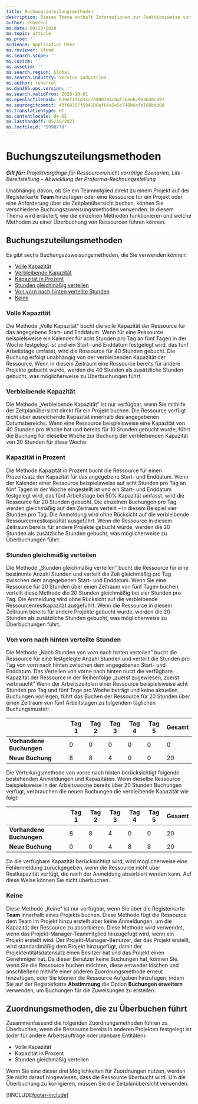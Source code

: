 ```yaml
---
title: Buchungszuteilungsmethoden
description: Dieses Thema enthält Informationen zur Funktionsweise von Buchungszuweisungsmethoden im Projektbetrieb.
author: ruhercul
ms.date: 09/23/2020
ms.topic: article
ms.prod: ''
audience: Application User
ms.reviewer: kfend
ms.search.scope: ''
ms.custom: ''
ms.assetid: ''
ms.search.region: Global
ms.search.industry: Service industries
ms.author: ruhercul
ms.dyn365.ops.version: ''
ms.search.validFrom: 2020-10-01
ms.openlocfilehash: 839ef1f1d35c7d900794c0af36e6bc9ea640c497
ms.sourcegitcommit: 40f68387f594180af64a5e5c748b6efa188bd300
ms.translationtype: HT
ms.contentlocale: de-DE
ms.lasthandoff: 05/10/2021
ms.locfileid: "5998770"
---
```

# <a name="booking-allocation-methods"></a>Buchungszuteilungsmethoden

_**Gilt für:** Projektvorgänge für Ressourcen/nicht vorrätige Szenarien, Lite-Bereitstellung – Abwicklung der Proforma-Rechnungsstellung_

Unabhängig davon, ob Sie ein Teammitglied direkt zu einem Projekt auf der Registerkarte **Team** hinzufügen oder eine Ressource für ein Projekt oder eine Anforderung über die Zeitplanübersicht buchen, können Sie verschiedene Buchungszuweisungsmethoden verwenden. In diesem Thema wird erläutert, wie die einzelnen Methoden funktionieren und welche Methoden zu einer Überbuchung von Ressourcen führen können.

## <a name="booking-allocation-methods"></a>Buchungszuteilungsmethoden

Es gibt sechs Buchungszuweisungsmethoden, die Sie verwenden können:

- [Volle Kapazität](#full)
- [Verbleibende Kapazität](#remaining)
- [Kapazität in Prozent](#percentage)
- [Stunden gleichmäßig verteilen](#evenly)
- [Von vorn nach hinten verteilte Stunden](#front)
- [Keine](#none)

### <a name="full-capacity"></a><a name="full"></a>Volle Kapazität 
Die Methode „Volle Kapazität” bucht die volle Kapazität der Ressource für das angegebene Start- und Enddatum. Wenn für eine Ressource beispielsweise ein Kalender für acht Stunden pro Tag an fünf Tagen in der Woche festgelegt ist und ein Start- und Enddatum festgelegt wird, das fünf Arbeitstage umfasst, wird die Ressource für 40 Stunden gebucht. Die Buchung erfolgt unabhängig von der verbleibenden Kapazität der Ressource. Wenn in diesem Zeitraum eine Ressource bereits für andere Projekte gebucht wurde, werden die 40 Stunden als zusätzliche Stunden gebucht, was möglicherweise zu Überbuchungen führt.

### <a name="remaining-capacity"></a><a name="remaining"></a>Verbleibende Kapazität
Die Methode „Verbleibende Kapazität” ist nur verfügbar, wenn Sie mithilfe der Zeitplanübersicht direkt für ein Projekt buchen. Die Ressource verfügt nicht über ausreichende Kapazität innerhalb des angegebenen Datumsbereichs. Wenn eine Ressource beispielsweise eine Kapazität von 40 Stunden pro Woche hat und bereits für 10 Stunden gebucht wurde, führt die Buchung für dieselbe Woche zur Buchung der verbleibenden Kapazität von 30 Stunden für diese Woche.

### <a name="percentage-capacity"></a><a name="percentage"></a>Kapazität in Prozent
Die Methode Kapazität in Prozent bucht die Ressource für einen Prozentsatz der Kapazität für das angegebene Start- und Enddatum. Wenn der Kalender einer Ressource beispielsweise auf acht Stunden pro Tag an fünf Tagen in der Woche eingestellt ist und ein Start- und Enddatum festgelegt wird, das fünf Arbeitstage bei 50% Kapazität umfasst, wird die Ressource für 20 Stunden gebucht. Die einzelnen Buchungen pro Tag werden gleichmäßig auf den Zeitraum verteilt – in diesem Beispiel vier Stunden pro Tag. Die Anmeldung wird ohne Rücksicht auf die verbleibende Ressourcenrestkapazität ausgeführt. Wenn die Ressource in diesem Zeitraum bereits für andere Projekte gebucht wurde, werden die 20 Stunden als zusätzliche Stunden gebucht, was möglicherweise zu Überbuchungen führt.

### <a name="evenly-distribute-hours"></a><a name="evenly"></a>Stunden gleichmäßig verteilen
Die Methode „Stunden gleichmäßig verteilen” bucht die Ressource für eine bestimmte Anzahl Stunden und verteilt die Zeit gleichmäßig pro Tag zwischen dem angegebenen Start- und Enddatum. Wenn Sie eine Ressource für 20 Stunden über einen Zeitraum von fünf Tagen buchen, verteilt diese Methode die 20 Stunden gleichmäßig bei vier Stunden pro Tag. Die Anmeldung wird ohne Rücksicht auf die verbleibende Ressourcenrestkapazität ausgeführt. Wenn die Ressource in diesem Zeitraum bereits für andere Projekte gebucht wurde, werden die 20 Stunden als zusätzliche Stunden gebucht, was möglicherweise zu Überbuchungen führt.

### <a name="front-load-hours"></a><a name="front"></a>Von vorn nach hinten verteilte Stunden
Die Methode „Nach Stunden von vorn nach hinten verteilen” bucht die Ressource für eine festgelegte Anzahl Stunden und verteilt die Stunden pro Tag von vorn nach hinten zwischen dem angegebenen Start- und Enddatum. Das Verteilen von vorne nach hinten nutzt die verfügbare Kapazität der Ressource in der Reihenfolge „zuerst zugewiesen, zuerst verbraucht” Wenn der Arbeitszeitplan einer Ressource beispielsweise acht Stunden pro Tag und fünf Tage pro Woche beträgt und keine aktuellen Buchungen vorliegen, führt das Buchen der Ressource für 20 Stunden über einen Zeitraum von fünf Arbeitstagen zu folgendem täglichen Buchungsmuster: 

|                           |    Tag 1    |    Tag 2    |    Tag 3    |    Tag 4    |    Tag 5    |    Gesamt    |
|---------------------------|-------------|-------------|-------------|-------------|-------------|-------------|
|    **Vorhandene Buchungen**    |    0        |    0        |    0        |    0        |    0        |    0        |
|    **Neue Buchung**          |    8        |    8        |    4        |    0        |    0        |    20       |

Die Verteilungsmethode von vorne nach hinten berücksichtigt folgende bestehenden Anmeldungen und Kapazitäten. Wenn dieselbe Ressource beispielsweise in der Arbeitswoche bereits über 20 Stunden Buchungen verfügt, verbrauchen die neuen Buchungen die verbleibende Kapazität wie folgt:

|                     | Tag 1 | Tag 2 | Tag 3 | Tag 4 | Tag 5 | Gesamt |
|---------------------|-------|-------|-------|-------|-------|-------|
| **Vorhandene Buchungen** | 8     | 8     | 4     | 0     | 0     | 20    |
| **Neue Buchung**       | 0     | 0     | 4     | 8     | 8     | 20    |

Da die verfügbare Kapazität berücksichtigt wird, wird möglicherweise eine Fehlermeldung zurückgegeben, wenn die Ressource nicht über Restkapazität verfügt, die nach der Anmeldung absorbiert werden kann. Auf diese Weise können Sie nicht überbuchen.

### <a name="none"></a><a name="none"></a>Keine
Diese Methode „Keine” ist nur verfügbar, wenn Sie über die Registerkarte **Team** innerhalb eines Projekts buchen. Diese Methode fügt die Ressource dem Team im Projekt hinzu erstellt aber keine Anmeldungen, um die Kapazität der Ressource zu absorbieren. Diese Methode wird verwendet, wenn das Projekt-Manager-Teammitglied hinzugefügt wird, wenn ein Projekt erstellt wird. Der Projekt-Manager-Benutzer, der das Projekt erstellt, wird standardmäßig dem Projekt hinzugefügt, damit der Projektentitätsdatensatz einen Besitzer hat und das Projekt einen Genehmiger hat. Da dieser Benutzer keine Buchungen hat, können Sie, wenn Sie die Ressource buchen möchten, diese entweder löschen und anschließend mithilfe einer anderen Zuordnungsmethode erneut hinzufügen, oder Sie können die Ressource Aufgaben hinzufügen, indem Sie auf der Registerkarte **Abstimmung** die Option **Buchungen erweitern** verwenden, um Buchungen für die Zuweisungen zu erstellen.

## <a name="allocation-methods-that-lead-to-overbooking"></a>Zuordnungsmethoden, die zu Überbuchen führt
Zusammenfassend die folgenden Zuordnungsmethoden führen zu Überbuchen, wenn die Ressource bereits in anderen Projekten festgelegt ist (oder für andere Arbeitsaufträge oder planbare Entitäten):

- Volle Kapazität
- Kapazität in Prozent
- Stunden gleichmäßig verteilen

Wenn Sie eine dieser drei Möglichkeiten für Zuordnungen nutzen, werden Sie nicht darauf hingewiesen, dass die Ressource überbucht wird. Um die Überbuchung zu korrigieren, müssen Sie die Zeitplanübersicht verwenden.


[!INCLUDE[footer-include](../includes/footer-banner.md)]